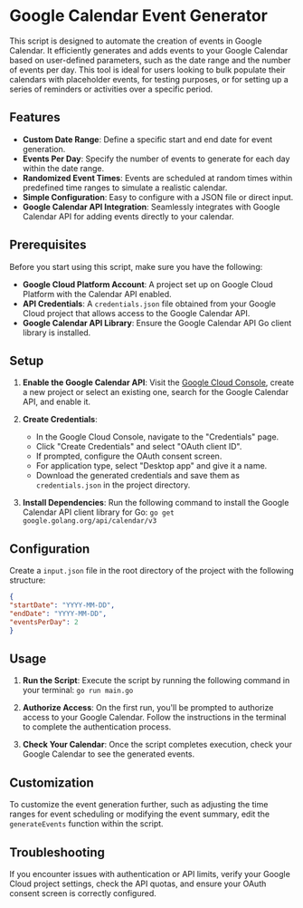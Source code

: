 # Google Calendar Event Generator

This script is designed to automate the creation of events in Google Calendar. It efficiently generates and adds events to your Google Calendar based on user-defined parameters, such as the date range and the number of events per day. This tool is ideal for users looking to bulk populate their calendars with placeholder events, for testing purposes, or for setting up a series of reminders or activities over a specific period.

## Features

- **Custom Date Range**: Define a specific start and end date for event generation.
- **Events Per Day**: Specify the number of events to generate for each day within the date range.
- **Randomized Event Times**: Events are scheduled at random times within predefined time ranges to simulate a realistic calendar.
- **Simple Configuration**: Easy to configure with a JSON file or direct input.
- **Google Calendar API Integration**: Seamlessly integrates with Google Calendar API for adding events directly to your calendar.

## Prerequisites

Before you start using this script, make sure you have the following:

- **Google Cloud Platform Account**: A project set up on Google Cloud Platform with the Calendar API enabled.
- **API Credentials**: A `credentials.json` file obtained from your Google Cloud project that allows access to the Google Calendar API.
- **Google Calendar API Library**: Ensure the Google Calendar API Go client library is installed.

## Setup

1. **Enable the Google Calendar API**: Visit the [Google Cloud Console](https://console.cloud.google.com/), create a new project or select an existing one, search for the Google Calendar API, and enable it.

2. **Create Credentials**:
    - In the Google Cloud Console, navigate to the "Credentials" page.
    - Click "Create Credentials" and select "OAuth client ID".
    - If prompted, configure the OAuth consent screen.
    - For application type, select "Desktop app" and give it a name.
    - Download the generated credentials and save them as `credentials.json` in the project directory.

3. **Install Dependencies**: Run the following command to install the Google Calendar API client library for Go: 
`go get google.golang.org/api/calendar/v3`

## Configuration

Create a `input.json` file in the root directory of the project with the following structure:

```json
{
"startDate": "YYYY-MM-DD",
"endDate": "YYYY-MM-DD",
"eventsPerDay": 2
}
```

## Usage
1. **Run the Script**: Execute the script by running the following command in your terminal:
`go run main.go`

2. **Authorize Access**: On the first run, you'll be prompted to authorize access to your Google Calendar. Follow the instructions in the terminal to complete the authentication process.

3. **Check Your Calendar**: Once the script completes execution, check your Google Calendar to see the generated events.

## Customization

To customize the event generation further, such as adjusting the time ranges for event scheduling or modifying the event summary, edit the `generateEvents` function within the script.

## Troubleshooting

If you encounter issues with authentication or API limits, verify your Google Cloud project settings, check the API quotas, and ensure your OAuth consent screen is correctly configured.